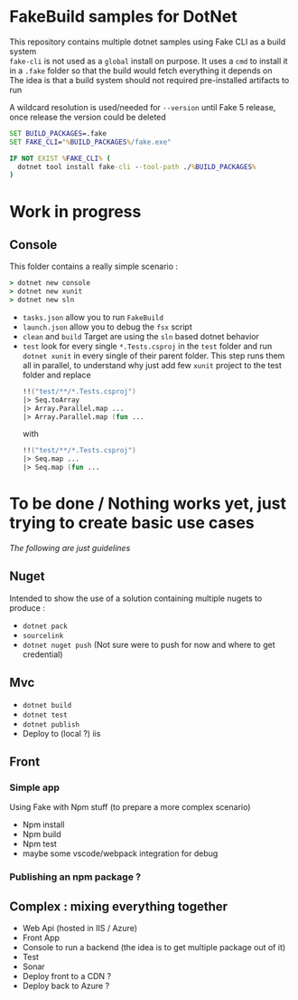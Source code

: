 FakeBuild samples for DotNet
=

This repository contains multiple dotnet samples using Fake CLI as a build system  
`fake-cli` is not used as a `global` install on purpose. It uses a `cmd` to install it in a `.fake` folder so that the build would fetch everything it depends on  
The idea is that a build system should not required pre-installed artifacts to run

A wildcard resolution is used/needed for `--version` until Fake 5 release, once release the version could be deleted
```cmd
SET BUILD_PACKAGES=.fake
SET FAKE_CLI="%BUILD_PACKAGES%/fake.exe"    

IF NOT EXIST %FAKE_CLI% (
  dotnet tool install fake-cli --tool-path ./%BUILD_PACKAGES%
)
```

# Work in progress
## Console
This folder contains a really simple scenario :
```cmd
> dotnet new console
> dotnet new xunit
> dotnet new sln
```

* `tasks.json` allow you to run `FakeBuild`
* `launch.json` allow you to debug the `fsx` script
* `clean` and `build` Target are using the `sln` based dotnet behavior
* `test` look for every single `*.Tests.csproj` in the `test` folder and run `dotnet xunit` in every single of their parent folder. This step runs them all in parallel, to understand why just add few `xunit` project to the test folder and replace
  ```fsharp
  !!("test/**/*.Tests.csproj")
  |> Seq.toArray
  |> Array.Parallel.map ...
  |> Array.Parallel.map (fun ...
  ```
  with
  ```fsharp
  !!("test/**/*.Tests.csproj")
  |> Seq.map ...
  |> Seq.map (fun ...
  ```

# To be done / Nothing works yet, just trying to create basic use cases
_*The following are just guidelines*_

## Nuget
Intended to show the use of a solution containing multiple nugets to produce :
* `dotnet pack`
* `sourcelink`
* `dotnet nuget push` (Not sure were to push for now and where to get credential)

## Mvc
* `dotnet build`
* `dotnet test`
* `dotnet publish`
* Deploy to (local ?) iis


## Front
### Simple app
Using Fake with Npm stuff (to prepare a more complex scenario)
* Npm install
* Npm build
* Npm test
* maybe some vscode/webpack integration for debug

### Publishing an npm package ?

## Complex : mixing everything together
* Web Api (hosted in IIS / Azure)
* Front App
* Console to run a backend (the idea is to get multiple package out of it)
* Test
* Sonar
* Deploy front to a CDN ?
* Deploy back to Azure ?